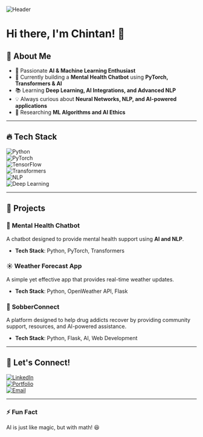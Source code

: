 ![Header](https://source.unsplash.com/1600x400/?technology,ai)  

# Hi there, I'm Chintan! 👋  

## 🚀 About Me  

- 🤖 Passionate **AI & Machine Learning Enthusiast**  
- 🧠 Currently building a **Mental Health Chatbot** using **PyTorch, Transformers & AI**  
- 📚 Learning **Deep Learning, AI Integrations, and Advanced NLP**  
- 💡 Always curious about **Neural Networks, NLP, and AI-powered applications**  
- 🔬 Researching **ML Algorithms and AI Ethics**  

---

## 🔥 Tech Stack  

![Python](https://img.shields.io/badge/-Python-3776AB?style=flat-square&logo=python&logoColor=white)  
![PyTorch](https://img.shields.io/badge/-PyTorch-EE4C2C?style=flat-square&logo=pytorch&logoColor=white)  
![TensorFlow](https://img.shields.io/badge/-TensorFlow-FF6F00?style=flat-square&logo=tensorflow&logoColor=white)  
![Transformers](https://img.shields.io/badge/-Transformers-764ABC?style=flat-square&logo=huggingface&logoColor=white)  
![NLP](https://img.shields.io/badge/-NLP-FF4081?style=flat-square&logo=ai&logoColor=white)  
![Deep Learning](https://img.shields.io/badge/-Deep_Learning-764ABC?style=flat-square&logo=deeplearning&logoColor=white)  

---

## 💼 Projects  

### 🧠 **Mental Health Chatbot**  
A chatbot designed to provide mental health support using **AI and NLP**.  
- **Tech Stack**: Python, PyTorch, Transformers  

### ☀️ **Weather Forecast App**  
A simple yet effective app that provides real-time weather updates.  
- **Tech Stack**: Python, OpenWeather API, Flask  

### 🔗 **SobberConnect**  
A platform designed to help drug addicts recover by providing community support, resources, and AI-powered assistance.  
- **Tech Stack**: Python, Flask, AI, Web Development  

---

## 🤝 Let's Connect!  

[![LinkedIn](https://img.shields.io/badge/-LinkedIn-0077B5?style=flat-square&logo=linkedin&logoColor=white)](https://www.linkedin.com/in/chintan-chhajed-339b86294/)  
[![Portfolio](https://img.shields.io/badge/-Portfolio-black?style=flat-square&logo=web&logoColor=white)](#)  
[![Email](https://img.shields.io/badge/-Email-EA4335?style=flat-square&logo=gmail&logoColor=white)](mailto:chintanchhajed@gmail.com)  

---

### ⚡ Fun Fact  
AI is just like magic, but with math! 😆  
